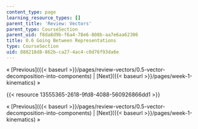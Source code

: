 ```yaml
---
content_type: page
learning_resource_types: []
parent_title: 'Review: Vectors'
parent_type: CourseSection
parent_uid: f8da8d9b-f6a4-78e6-808b-aa7e6aa62306
title: 0.6 Going Between Representations
type: CourseSection
uid: 888218d8-862b-ca27-4ac4-c0d76f93da6e
---
```


« [Previous]({{< baseurl >}}/pages/review-vectors/0.5-vector-decomposition-into-components) | [Next]({{< baseurl >}}/pages/week-1-kinematics) »

{{< resource 13555365-2618-9fd8-4088-560926866dd1 >}}

« [Previous]({{< baseurl >}}/pages/review-vectors/0.5-vector-decomposition-into-components) | [Next]({{< baseurl >}}/pages/week-1-kinematics) »